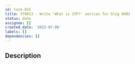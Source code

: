 ```yaml
---
id: task-015
title: ST0013 - Write 'What is STP?' section for blog 0001
status: done
assignee: []
created_date: '2025-07-08'
labels: []
dependencies: []
---
```


## Description
